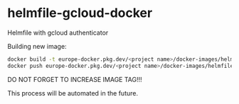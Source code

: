 # helmfile-gcloud-docker

Helmfile with gcloud authenticator

Building new image:

```bash
docker build -t europe-docker.pkg.dev/<project name>/docker-images/helmfile-gcloud-docker:1.0.0 .
docker push europe-docker.pkg.dev/<project name>/docker-images/helmfile-gcloud-docker:1.0.0
```

DO NOT FORGET TO INCREASE IMAGE TAG!!!

This process will be automated in the future.
